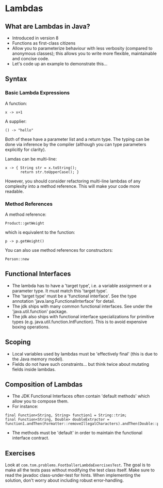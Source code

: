 # Lambdas

## What are Lambdas in Java?

- Introduced in version 8
- Functions as first-class citizens
- Allow you to parameterize behaviour with less verbosity (compared to anonymous classes); this allows you to 
write more flexible, maintainable and concise code.
- Let's code up an example to demonstrate this...

## Syntax

### Basic Lambda Expressions

A function: 
```
x -> x+1
```

A supplier:
```
() -> "hello"

```

Both of these have a parameter list and a return type. The typing can be done via inference by the compiler (although you can type parameters explicitly for clarity).

Lamdas can be multi-line:
```
x -> { String str = x.toString(); 
       return str.toUpperCase(); }
```
However, you should consider refactoring multi-line lambdas of any complexity into a method reference. This will make your code more readable.

### Method References

A method reference:
```
Product::getWeight
```
which is equivalent to the function:
```
p -> p.getWeight()
```

You can also use method references for constructors:
```
Person::new
```

## Functional Interfaces

- The lambda has to have a 'target type', i.e. a variable assignment or a parameter type. It must match this 'target type'.
- The 'target type' must be a 'functional interface'. See the type annotation 'java.lang.FunctionalInterface' for detail.
- The jdk ships with many common functional interfaces. See under the 'java.util.function' package.
- The jdk also ships with functional interface specializations for primitive types (e.g. java.util.function.IntFunction). This is to avoid expensive boxing operations.

## Scoping

- Local variables used by lambdas must be 'effectively final' (this is due to the Java memory model).
- Fields do not have such constraints... but think twice about mutating fields inside lambdas.

## Composition of Lambdas

- The JDK Functional Interfaces often contain 'default methods' which allow you to compose them.
- For instance:
```
final Function<String, String> function1 = String::trim;
final Function<String, Double> doubleExtractor = function1.andThen(Formatter::removeIllegalCharacters).andThen(Double::parseDouble);
```
- The methods must be 'default' in order to maintain the functional interface contract. 

## Exercises

Look at `com.tom.problems.FootballerLambdaExercisesTest`. The goal is to make all the tests pass without
modifying the test class itself. Make sure to read the javadoc class-under-test for hints. When implementing the
solution, don't worry about including robust error-handling.


